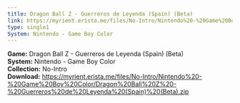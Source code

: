 ```yaml
---
title: Dragon Ball Z - Guerreros de Leyenda (Spain) (Beta)
link: https://myrient.erista.me/files/No-Intro/Nintendo%20-%20Game%20Boy%20Color/Dragon%20Ball%20Z%20-%20Guerreros%20de%20Leyenda%20(Spain)%20(Beta).zip
type: single1
System: Nintendo - Game Boy Color
---
```

<b>Game:</b> Dragon Ball Z - Guerreros de Leyenda (Spain) (Beta)<br>
<b>System:</b> Nintendo - Game Boy Color<br>
<b>Collection:</b> No-Intro<br>
<b>Download:</b> https://myrient.erista.me/files/No-Intro/Nintendo%20-%20Game%20Boy%20Color/Dragon%20Ball%20Z%20-%20Guerreros%20de%20Leyenda%20(Spain)%20(Beta).zip